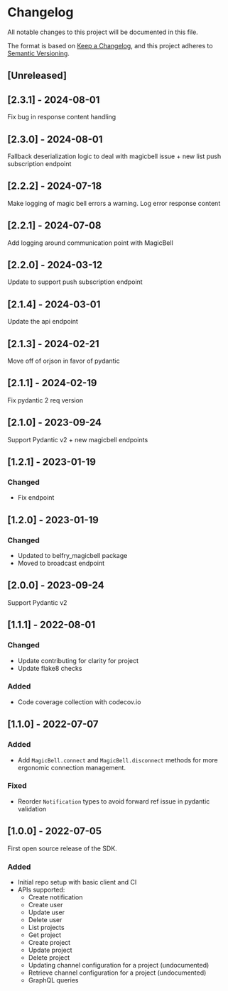 # Changelog
All notable changes to this project will be documented in this file.

The format is based on [Keep a Changelog](https://keepachangelog.com/en/1.0.0/),
and this project adheres to [Semantic Versioning](https://semver.org/spec/v2.0.0.html).

## [Unreleased]

## [2.3.1] - 2024-08-01
Fix bug in response content handling

## [2.3.0] - 2024-08-01
Fallback deserialization logic to deal with magicbell issue + new list push subscription endpoint

## [2.2.2] - 2024-07-18
Make logging of magic bell errors a warning. Log error response content

## [2.2.1] - 2024-07-08
Add logging around communication point with MagicBell

## [2.2.0] - 2024-03-12
Update to support push subscription endpoint

## [2.1.4] - 2024-03-01
Update the api endpoint

## [2.1.3] - 2024-02-21
Move off of orjson in favor of pydantic

## [2.1.1] - 2024-02-19
Fix pydantic 2 req version

## [2.1.0] - 2023-09-24
Support Pydantic v2 + new magicbell endpoints

## [1.2.1] - 2023-01-19
### Changed
- Fix endpoint

## [1.2.0] - 2023-01-19
### Changed
- Updated to belfry_magicbell package
- Moved to broadcast endpoint


## [2.0.0] - 2023-09-24
Support Pydantic v2

## [1.1.1] - 2022-08-01
### Changed
- Update contributing for clarity for project
- Update flake8 checks

### Added
- Code coverage collection with codecov.io

## [1.1.0] - 2022-07-07
### Added
- Add `MagicBell.connect` and `MagicBell.disconnect` methods for more ergonomic connection management.

### Fixed
- Reorder `Notification` types to avoid forward ref issue in pydantic validation

## [1.0.0] - 2022-07-05
First open source release of the SDK.

### Added
- Initial repo setup with basic client and CI
- APIs supported:
  - Create notification
  - Create user
  - Update user
  - Delete user
  - List projects
  - Get project
  - Create project
  - Update project
  - Delete project
  - Updating channel configuration for a project (undocumented)
  - Retrieve channel configuration for a project (undocumented)
  - GraphQL queries
